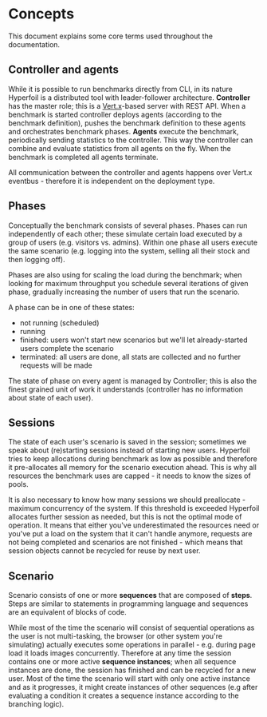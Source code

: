 # Concepts

This document explains some core terms used throughout the documentation.

## Controller and agents

While it is possible to run benchmarks directly from CLI, in its nature Hyperfoil is a distributed tool with leader-follower architecture. **Controller** has the master role; this is a [Vert.x]((https://vertx.io))-based server with REST API. When a benchmark is started controller deploys agents (according to the benchmark definition), pushes the benchmark definition to these agents and orchestrates benchmark phases. **Agents** execute the benchmark, periodically sending statistics to the controller. This way the controller can combine and evaluate statistics from all agents on the fly. When the benchmark is completed all agents terminate.

All communication between the controller and agents happens over Vert.x eventbus - therefore it is independent on the deployment type.

## Phases

Conceptually the benchmark consists of several phases. Phases can run independently of each other;
these simulate certain load executed by a group of users (e.g. visitors vs. admins). Within one phase all users execute the same scenario (e.g. logging into the system, selling all their stock and then logging off).

Phases are also using for scaling the load during the benchmark; when looking for maximum throughput you schedule several iterations of given phase, gradually increasing the number of users that run the scenario.

A phase can be in one of these states:
* not running (scheduled)
* running
* finished: users won't start new scenarios but we'll let already-started users complete the scenario
* terminated: all users are done, all stats are collected and no further requests will be made

The state of phase on every agent is managed by Controller; this is also the finest grained unit of work it understands (controller has no information about state of each user).

## Sessions

The state of each user's scenario is saved in the session; sometimes we speak about (re)starting sessions instead of starting new users. Hyperfoil tries to keep allocations during benchmark as low as possible and therefore it pre-allocates all memory for the scenario execution ahead. This is why all resources the benchmark uses are capped - it needs to know the sizes of pools.

It is also necessary to know how many sessions we should preallocate - maximum concurrency of the system. If this threshold is exceeded Hyperfoil allocates further session as needed, but this is not the optimal mode of operation. It means that either you've underestimated the resources need or you've put a load on the system that it can't handle anymore, requests are not being completed and scenarios are not finished - which means that session objects cannot be recycled for reuse by next user.

## Scenario

Scenario consists of one or more **sequences** that are composed of **steps**. Steps are similar to statements in programming language and sequences are an equivalent of blocks of code.

While most of the time the scenario will consist of sequential operations as the user is not multi-tasking, the browser (or other system you're simulating) actually executes some operations in parallel - e.g. during page load it loads images concurrently. Therefore at any time the session contains one or more active **sequence instances**; when all sequence instances are done, the session has finished and can be recycled for a new user. Most of the time the scenario will start with only one active instance and as it progresses, it might create instances of other sequences (e.g after evaluating a condition it creates a sequence instance according to the branching logic).
